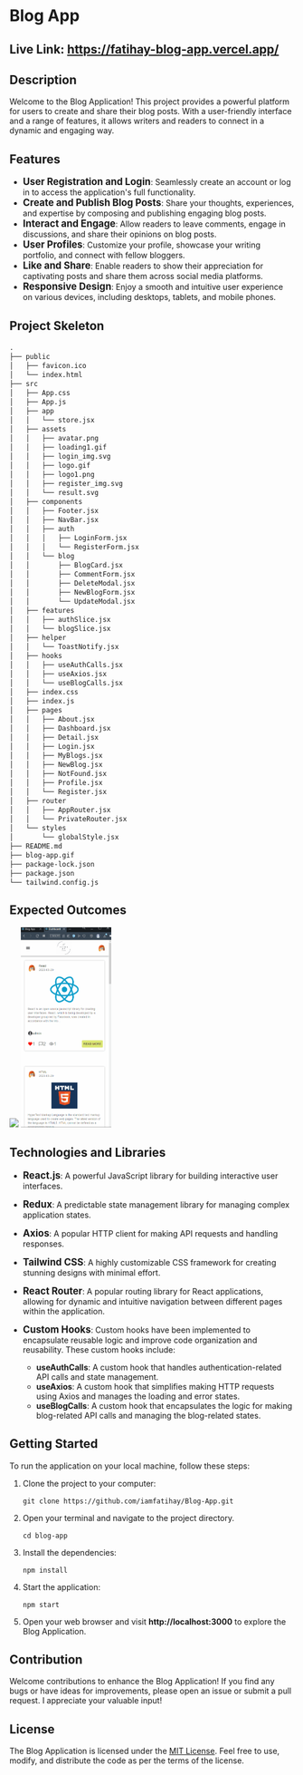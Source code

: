 # Blog App
## Live Link: https://fatihay-blog-app.vercel.app/
## Description

Welcome to the Blog Application! This project provides a powerful platform for users to create and share their blog posts. With a user-friendly interface and a range of features, it allows writers and readers to connect in a dynamic and engaging way.
## Features
- <span style="font-size: larger;">**User Registration and Login**</span>: Seamlessly create an account or log in to access the application's full functionality.
- <span style="font-size: larger;">**Create and Publish Blog Posts**</span>: Share your thoughts, experiences, and expertise by composing and publishing engaging blog posts.
- <span style="font-size: larger;">**Interact and Engage**</span>: Allow readers to leave comments, engage in discussions, and share their opinions on blog posts.
- <span style="font-size: larger;">**User Profiles**</span>: Customize your profile, showcase your writing portfolio, and connect with fellow bloggers.
- <span style="font-size: larger;">**Like and Share**</span>: Enable readers to show their appreciation for captivating posts and share them across social media platforms.
- <span style="font-size: larger;">**Responsive Design**</span>: Enjoy a smooth and intuitive user experience on various devices, including desktops, tablets, and mobile phones.


## Project Skeleton
```
.
├── public
│   ├── favicon.ico
│   └── index.html
├── src
│   ├── App.css
│   ├── App.js
│   ├── app
│   │   └── store.jsx
│   ├── assets
│   │   ├── avatar.png
│   │   ├── loading1.gif
│   │   ├── login_img.svg
│   │   ├── logo.gif
│   │   ├── logo1.png
│   │   ├── register_img.svg
│   │   └── result.svg
│   ├── components
│   │   ├── Footer.jsx
│   │   ├── NavBar.jsx
│   │   ├── auth
│   │   │   ├── LoginForm.jsx
│   │   │   └── RegisterForm.jsx
│   │   └── blog
│   │       ├── BlogCard.jsx
│   │       ├── CommentForm.jsx
│   │       ├── DeleteModal.jsx
│   │       ├── NewBlogForm.jsx
│   │       └── UpdateModal.jsx
│   ├── features
│   │   ├── authSlice.jsx
│   │   └── blogSlice.jsx
│   ├── helper
│   │   └── ToastNotify.jsx
│   ├── hooks
│   │   ├── useAuthCalls.jsx
│   │   ├── useAxios.jsx
│   │   └── useBlogCalls.jsx
│   ├── index.css
│   ├── index.js
│   ├── pages
│   │   ├── About.jsx
│   │   ├── Dashboard.jsx
│   │   ├── Detail.jsx
│   │   ├── Login.jsx
│   │   ├── MyBlogs.jsx
│   │   ├── NewBlog.jsx
│   │   ├── NotFound.jsx
│   │   ├── Profile.jsx
│   │   └── Register.jsx
│   ├── router
│   │   ├── AppRouter.jsx
│   │   └── PrivateRouter.jsx
│   └── styles
│       └── globalStyle.jsx
├── README.md
├── blog-app.gif
├── package-lock.json
├── package.json
└── tailwind.config.js
```
## Expected Outcomes
<div >
<img width="660px" src="./blog-app.gif"/>
<img width="160px" src="./blog-app1.gif"/>
</div>



## Technologies and Libraries
- <span style="font-size: larger;">**React.js**</span>: A powerful JavaScript library for building interactive user interfaces.
- <span style="font-size: larger;">**Redux**</span>: A predictable state management library for managing complex application states.
- <span style="font-size: larger;">**Axios**</span>: A popular HTTP client for making API requests and handling responses.
- <span style="font-size: larger;">**Tailwind CSS**</span>: A highly customizable CSS framework for creating stunning designs with minimal effort.
- <span style="font-size: larger;">**React Router**</span>: A popular routing library for React applications, allowing for dynamic and intuitive navigation between different pages within the application.
- <span style="font-size: larger;">**Custom Hooks**</span>: Custom hooks have been implemented to encapsulate reusable logic and improve code organization and reusability. These custom hooks include:

    - **useAuthCalls**: A custom hook that handles authentication-related API calls and state management.
    - **useAxios**: A custom hook that simplifies making HTTP requests using Axios and manages the loading and error states.
    - **useBlogCalls**: A custom hook that encapsulates the logic for making blog-related API calls and managing the blog-related states.

## Getting Started

To run the application on your local machine, follow these steps:

1. Clone the project to your computer:

   ```
   git clone https://github.com/iamfatihay/Blog-App.git
2. Open your terminal and navigate to the project directory.
   ```
   cd blog-app
3. Install the dependencies:
    ```
    npm install
4. Start the application:
    ```
    npm start
5. Open your web browser and visit  **http://localhost:3000**  to explore the Blog Application.

## Contribution
Welcome contributions to enhance the Blog Application! If you find any bugs or have ideas for improvements, please open an issue or submit a pull request. I appreciate your valuable input!

## License

The Blog Application is licensed under the [MIT License](LICENSE). Feel free to use, modify, and distribute the code as per the terms of the license.